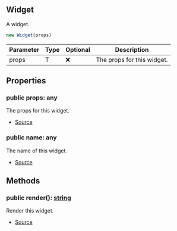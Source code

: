 ## Widget
A widget.



```typescript
new Widget(props)
```
| Parameter | Type | Optional | Description |
| ----------- | ----------- | ----------- | ----------- |
| props | T | ❌ | The props for this widget. |


## Properties
### public props: any
The props for this widget.

- [Source](https://github.com/hitomihiumi/micro-docgen/blob/13b12000ad794bd6d98a906661941919037d5f60/examples/awesome-widgets/src/widgets/Widget.ts#L19)
### public name: any
The name of this widget.

- [Source](https://github.com/hitomihiumi/micro-docgen/blob/13b12000ad794bd6d98a906661941919037d5f60/examples/awesome-widgets/src/widgets/Widget.ts#L24)

## Methods
### public render(): [string](https://developer.mozilla.org/en-US/docs/Web/JavaScript/Reference/Global_Objects/String)
Render this widget.



- [Source](https://github.com/hitomihiumi/micro-docgen/blob/13b12000ad794bd6d98a906661941919037d5f60/examples/awesome-widgets/src/widgets/Widget.ts#L31)